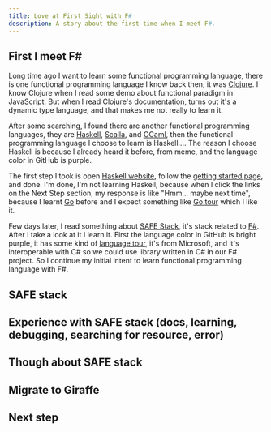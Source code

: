 ```yaml
---
title: Love at First Sight with F#
description: A story about the first time when I meet F#.
---
```


## First I meet F#

Long time ago I want to learn some functional programming language, there is one functional programming language I know back then, it was [Clojure](https://clojure.org/). I know Clojure when I read some demo about functional paradigm in JavaScript. But when I read Clojure's documentation, turns out it's a dynamic type language, and that makes me not really to learn it.

After some searching, I found there are another functional programming languages, they are [Haskell](https://www.haskell.org/?uwu=true), [Scalla](https://www.scala-lang.org/), and [OCaml](https://ocaml.org/), then the functional programming language I choose to learn is Haskell.... The reason I choose Haskell is because I already heard it before, from meme, and the language color in GitHub is purple.

The first step I took is open [Haskell website](https://www.haskell.org/), follow the [getting started page](https://www.haskell.org/get-started/), and done. I'm done, I'm not learning Haskell, because when I click the links on the Next Step section, my response is like "Hmm... maybe next time", because I learnt [Go](https://go.dev/) before and I expect something like [Go tour](https://go.dev/tour/) which I like it.

Few days later, I read something about [SAFE Stack](https://safe-stack.github.io/), it's stack related to [F#](https://learn.microsoft.com/en-us/dotnet/fsharp/). After I take a look at it I learn it. First the language color in GitHub is bright purple, it has some kind of [language tour](https://learn.microsoft.com/en-us/dotnet/fsharp/tour), it's from Microsoft, and it's interoperable with C# so we could use library written in C# in our F# project. So I continue my initial intent to learn functional programming language with F#.

## SAFE stack

## Experience with SAFE stack (docs, learning, debugging, searching for resource, error)

## Though about SAFE stack

## Migrate to Giraffe

## Next step
